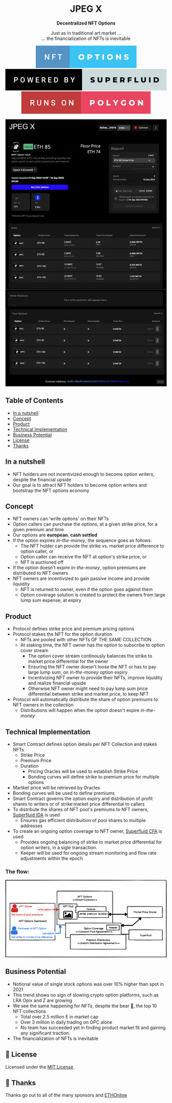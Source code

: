 <h1 align="center">
  JPEG X
</h1>

<p align="center">
  
</p>

<p align="center">
  <strong>
    Decentralized NFT Options
  </strong>
</p>

<p align="center">
  Just as in traditional art market ... <br>... the financialization of NFTs is inevitable
</p>

<p align="center">
  <a>
    <img src="packages/assets/nft-options.svg" alt="NFT Options">
  </a>
  <a>
    <img src="packages/assets/powered-by-superfluid.svg" alt="Powered by Superfluid">
  </a>
  <a>
    <img src="packages/assets/runs-on-polygon.svg" alt="Runs on Polygon">
  </a>
</p>

[<img src="packages/assets/option_management.png" alt="JPEGX">](https://conveyr.xyz/)

<!-- [**👉 Our Glorious Deployment URL 👈**](https://conveyr.xyz/) -->

## Table of Contents

- [In a nutshell](#in-a-nutshell)
- [Concept](#concept)
- [Product](#product)
- [Technical Implementation](#technical-implementation)
- [Business Potential](#business-potential)
- [License](#license)
- [Thanks](#thanks)

## In a nutshell

- NFT holders are not incentivized enough to become option writers, despite the financial upside
- Our goal is to attract NFT holders to become option writers and bootstrap the NFT options economy

## Concept

- NFT owners can 'write options' on their NFTs
- Option callers can purchase the options, at a given strike price, for a given premium and time
- Our options are **european**, **cash settled**
- If the option expires _in-the-money_, the sequence goes as follows:
  - The NFT holder can provide the strike vs. market price difference to option caller, or
  - Option caller can receive the NFT at option's strike price, or
  - NFT is auctioned off
- If the option doesn't expire _in-the-money_, option premiums are distributed to NFT owners
- NFT owners are incentivized to gain passive income and provide liquidity
  - NFT is returned to owner, even if the option goes against them
  - Option coverage solution is created to protect the owners from large lump sum expense, at expiry

## Product

- Protocol defines strike price and premium pricing options
- Protocol stakes the NFT for the option duration
  - NFTs are pooled with other NFTs OF THE SAME COLLECTION
  - At staking time, the NFT owner has the option to subscribe to option cover stream
    - The option cover stream continously balances the strike to market price differential for the owner
    - Ensuring the NFT owner doesn't loose the NFT or has to pay large lump sum, on _in-the-money_ option expiry
    - Incentivizing NFT owner to provide their NFTs, improve liquidity and realize financial upside
    - Otherwise NFT owner might need to pay lump sum price differential between strike and market price, to keep NFT
- Protocol will automatically distribute the share of option premiums to NFT owners in the collection
  - Distributions will happen when the option doesn't expire _in-the-money_

## Technical Implementation

- Smart Contract defines option details per NFT Collection and stakes NFTs
  - Strike Price
  - Premium Price
  - Duration
    - Pricing Oracles will be used to establish Strike Price
    - Bonding curves will define strike to premium price for multiple options
- Martket price will be retrieved by Oracles
- Bonding curves will be used to define premiums
- Smart Contract governs the option expiry and distribution of profit shares to writers or of strike:market price differential to callers
- To distribute the shares of NFT pool's premiums to NFT owners, <a href="https://docs.superfluid.finance/superfluid/developers/interactive-tutorials/instant-distribution">Superfluid IDA</a> is used
  - Ensures gas efficient distribuition of pool shares to multiple addresses
- To create an ongoing option coverage to NFT owner, <a href="https://docs.superfluid.finance/superfluid/developers/constant-flow-agreement-cfa">Superfluid CFA</a> is used
  - Provides ongoing balancing of strike to market price differential for option writers, in a sigle transaction.
  - Keeper will be used for ongoing stream monitoring and flow rate adjustments within the epoch

### The flow:

<a>
    <img src="packages/assets/technical_picture.png" alt="Technical picture">
  </a>

## Business Potential

- Notional value of single stock options was over 10% higher than spot in 2021
- This trend shows no sign of slowing crypto option platforms, such as LRA Opix and Z are growing
- We see the same happening for NFTs, despite the bear 🧸, the top 10 NFT collections
  - Total over 2.5 million E in market cap
  - Over 3 million in daily trading on OPC alone
  - No team has succeeded yet in finding product market fit and gaining any significant traction.
- The financialization of NFTs is inevitable

## 🧐 License

Licensed under the [MIT License](./LICENSE).

## 💜 Thanks

Thanks go out to all of the many sponsors and [ETHOnline](https://ethglobal.com/events/ethonline2022/home)
